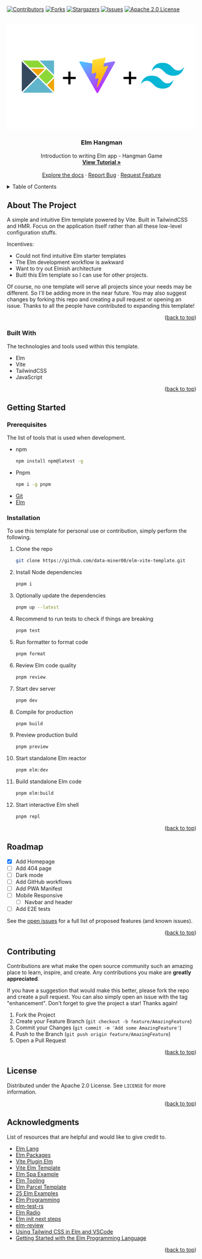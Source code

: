 <a name="readme-top"></a>

<!-- PROJECT SHIELDS -->

[![Contributors][contributors-shield]][contributors-url]
[![Forks][forks-shield]][forks-url]
[![Stargazers][stars-shield]][stars-url]
[![Issues][issues-shield]][issues-url]
[![Apache 2.0 License][license-shield]][license-url]

<!-- PROJECT LOGO -->
<br />
<div align="center">
  <a href="/">
    <img src="public/assets/elm-vite-tailwind.png" />
  </a>

  <h3 align="center">Elm Hangman</h3>

  <p align="center">
    Introduction to writing Elm app - Hangman Game
    <br />
    <a href="https://www.youtube.com/watch?v=BktE_8qYXqI"><strong>View Tutorial »</strong></a>
    <br />
    <br />
    <a href="https://github.com/data-miner00/elm-vite-template">Explore the docs</a>
    ·
    <a href="https://github.com/data-miner00/elm-vite-template/issues">Report Bug</a>
    ·
    <a href="https://github.com/data-miner00/elm-vite-template/issues">Request Feature</a>
  </p>
</div>

<!-- TABLE OF CONTENTS -->
<details>
  <summary>Table of Contents</summary>
  <ol>
    <li>
      <a href="#about-the-project">About The Project</a>
      <ul>
        <li><a href="#built-with">Built With</a></li>
      </ul>
    </li>
    <li>
      <a href="#getting-started">Getting Started</a>
      <ul>
        <li><a href="#prerequisites">Prerequisites</a></li>
        <li><a href="#installation">Installation</a></li>
      </ul>
    </li>
    <li><a href="#usage">Usage</a></li>
    <li><a href="#roadmap">Roadmap</a></li>
    <li><a href="#contributing">Contributing</a></li>
    <li><a href="#license">License</a></li>
    <li><a href="#acknowledgments">Acknowledgments</a></li>
  </ol>
</details>

<!-- ABOUT THE PROJECT -->

## About The Project

<!-- ![Template screenshot](/public/assets/screenshot.png) -->

A simple and intuitive Elm template powered by Vite. Built in TailwindCSS and HMR. Focus on the application itself rather than all these low-level configuration stuffs.

Incentives:

- Could not find intuitive Elm starter templates
- The Elm development workflow is awkward
- Want to try out Elmish architecture
- Buitl this Elm template so I can use for other projects.

Of course, no one template will serve all projects since your needs may be different. So I'll be adding more in the near future. You may also suggest changes by forking this repo and creating a pull request or opening an issue. Thanks to all the people have contributed to expanding this template!

<p align="right">(<a href="#readme-top">back to top</a>)</p>

### Built With

The technologies and tools used within this template.

- Elm
- Vite
- TailwindCSS
- JavaScript

<p align="right">(<a href="#readme-top">back to top</a>)</p>

<!-- GETTING STARTED -->

## Getting Started

### Prerequisites

The list of tools that is used when development.

- npm
  ```sh
  npm install npm@latest -g
  ```
- Pnpm
  ```sh
  npm i -g pnpm
  ```
- [Git](https://git-scm.com/downloads)
- [Elm](https://elm-lang.org/)

### Installation

To use this template for personal use or contribution, simply perform the following.

1. Clone the repo
   ```sh
   git clone https://github.com/data-miner00/elm-vite-template.git
   ```
2. Install Node dependencies
   ```sh
   pnpm i
   ```
3. Optionally update the dependencies
   ```sh
   pnpm up --latest
   ```
4. Recommend to run tests to check if things are breaking
   ```sh
   pnpm test
   ```
5. Run formatter to format code
   ```sh
   pnpm format
   ```
6. Review Elm code quality
   ```sh
   pnpm review
   ```
7. Start dev server
   ```sh
   pnpm dev
   ```
8. Compile for production
   ```sh
   pnpm build
   ```
9. Preview production build
   ```sh
   pnpm preview
   ```
10. Start standalone Elm reactor
    ```sh
    pnpm elm:dev
    ```
11. Build standalone Elm code
    ```sh
    pnpm elm:build
    ```
12. Start interactive Elm shell
    ```sh
    pnpm repl
    ```

<p align="right">(<a href="#readme-top">back to top</a>)</p>

<!-- ROADMAP -->

## Roadmap

- [x] Add Homepage
- [ ] Add 404 page
- [ ] Dark mode
- [ ] Add GitHub workflows
- [ ] Add PWA Manifest
- [ ] Mobile Responsive
  - [ ] Navbar and header
- [ ] Add E2E tests

See the [open issues](https://github.com/data-miner00/elm-vite-template/issues) for a full list of proposed features (and known issues).

<p align="right">(<a href="#readme-top">back to top</a>)</p>

<!-- CONTRIBUTING -->

## Contributing

Contributions are what make the open source community such an amazing place to learn, inspire, and create. Any contributions you make are **greatly appreciated**.

If you have a suggestion that would make this better, please fork the repo and create a pull request. You can also simply open an issue with the tag "enhancement".
Don't forget to give the project a star! Thanks again!

1. Fork the Project
2. Create your Feature Branch (`git checkout -b feature/AmazingFeature`)
3. Commit your Changes (`git commit -m 'Add some AmazingFeature'`)
4. Push to the Branch (`git push origin feature/AmazingFeature`)
5. Open a Pull Request

<p align="right">(<a href="#readme-top">back to top</a>)</p>

<!-- LICENSE -->

## License

Distributed under the Apache 2.0 License. See `LICENSE` for more information.

<p align="right">(<a href="#readme-top">back to top</a>)</p>

<!-- ACKNOWLEDGMENTS -->

## Acknowledgments

List of resources that are helpful and would like to give credit to.

- [Elm Lang](https://elm-lang.org/)
- [Elm Packages](https://package.elm-lang.org/)
- [Vite Plugin Elm](https://github.com/hmsk/vite-plugin-elm/)
- [Vite Elm Template](https://github.com/lindsaykwardell/vite-elm-template)
- [Elm Spa Example](https://github.com/rtfeldman/elm-spa-example)
- [Elm Tooling](https://elm-tooling.github.io/elm-tooling-cli/)
- [Elm Parcel Template](https://github.com/kutyel/elm-parcel-template)
- [25 Elm Examples](https://github.com/bryanjenningz/25-elm-examples)
- [Elm Programming](https://elmprogramming.com/)
- [elm-test-rs](https://github.com/mpizenberg/elm-test-rs)
- [Elm Radio](https://elm-radio.com/)
- [Elm init next steps](https://github.com/elm/compiler/blob/master/hints/init.md)
- [elm-review](https://package.elm-lang.org/packages/jfmengels/elm-review/latest/)
- [Using Tailwind CSS in Elm and VSCode](https://max.hn/thoughts/using-tailwind-css-in-elm-and-vscode)
- [Getting Started with the Elm Programming Language](https://www.toptal.com/front-end/getting-started-elm-language)

<p align="right">(<a href="#readme-top">back to top</a>)</p>

<!-- MARKDOWN LINKS & IMAGES -->

[contributors-shield]: https://img.shields.io/github/contributors/data-miner00/elm-vite-template.svg?style=for-the-badge
[contributors-url]: https://github.com/data-miner00/elm-vite-template/graphs/contributors
[forks-shield]: https://img.shields.io/github/forks/data-miner00/elm-vite-template.svg?style=for-the-badge
[forks-url]: https://github.com/data-miner00/elm-vite-template/network/members
[stars-shield]: https://img.shields.io/github/stars/data-miner00/elm-vite-template.svg?style=for-the-badge
[stars-url]: https://github.com/data-miner00/elm-vite-template/stargazers
[issues-shield]: https://img.shields.io/github/issues/data-miner00/elm-vite-template.svg?style=for-the-badge
[issues-url]: https://github.com/data-miner00/elm-vite-template/issues
[license-shield]: https://img.shields.io/github/license/data-miner00/elm-vite-template.svg?style=for-the-badge
[license-url]: https://github.com/data-miner00/elm-vite-template/blob/master/LICENSE

